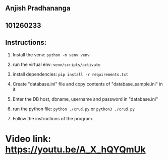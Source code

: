 ## Anjish Pradhananga
## 101260233


## Instructions:

1. Install the venv:
    `python -m venv venv`

2. run the virtual env:
    `venv/scripts/activate`

3. install dependencies:
    `pip install -r requirements.txt`

4. Create "database.ini" file and copy contents of "database_sample.ini" in it.
5. Enter the DB host, dbname, username and password in "database.ini"
6. run the python file:
    `python ./crud.py` or `python3 ./crud.py`
7. Follow the instructions of the program.


# Video link: https://youtu.be/A_X_hQYQmUk


